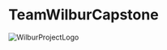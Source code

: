 # TeamWilburCapstone

![WilburProjectLogo](https://github.com/tn334/TeamWilburCapstone/assets/102494845/6654762e-4f29-43dc-9b1c-61eccdff8ac6)
